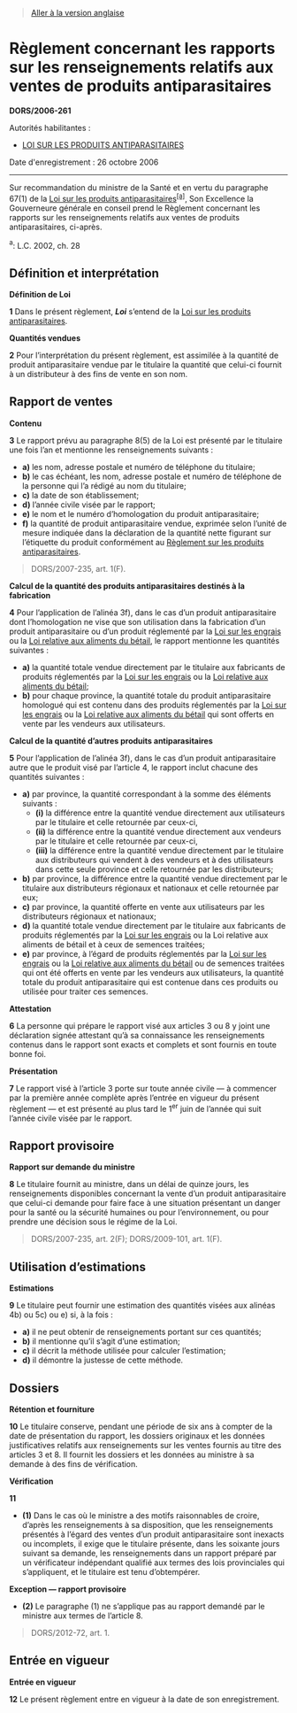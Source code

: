 > [Aller à la version anglaise](/en/Regulations/Statutory%20Orders%20and%20Regulations/2006/261.md)

# Règlement concernant les rapports sur les renseignements relatifs aux ventes de produits antiparasitaires

**DORS/2006-261**

Autorités habilitantes : 
- [LOI SUR LES PRODUITS ANTIPARASITAIRES](/fr/Lois/Lois%20du%20Canada/2002/ch.%2028.md)

Date d'enregistrement : 26 octobre 2006

----------

Sur recommandation du ministre de la Santé et en vertu du paragraphe 67(1) de la [Loi sur les produits antiparasitaires](/fr/Lois/Lois%20du%20Canada/2002/ch.%2028.md)<sup><a href='#footnotea_f'>[a]</a></sup>, Son Excellence la Gouverneure générale en conseil prend le Règlement concernant les rapports sur les renseignements relatifs aux ventes de produits antiparasitaires, ci-après.

<a name='footnotea_f'><sup>a</sup></a>: L.C. 2002, ch. 28<br />




## Définition et interprétation



**Définition de Loi**

**1** Dans le présent règlement, ***Loi*** s’entend de la [Loi sur les produits antiparasitaires](/fr/Lois/Lois%20du%20Canada/2002/ch.%2028.md).




**Quantités vendues**

**2** Pour l’interprétation du présent règlement, est assimilée à la quantité de produit antiparasitaire vendue par le titulaire la quantité que celui-ci fournit à un distributeur à des fins de vente en son nom.




## Rapport de ventes



**Contenu**

**3** Le rapport prévu au paragraphe 8(5) de la Loi est présenté par le titulaire une fois l’an et mentionne les renseignements suivants :
- **a)** les nom, adresse postale et numéro de téléphone du titulaire;
- **b)** le cas échéant, les nom, adresse postale et numéro de téléphone de la personne qui l’a rédigé au nom du titulaire;
- **c)** la date de son établissement;
- **d)** l’année civile visée par le rapport;
- **e)** le nom et le numéro d’homologation du produit antiparasitaire;
- **f)** la quantité de produit antiparasitaire vendue, exprimée selon l’unité de mesure indiquée dans la déclaration de la quantité nette figurant sur l’étiquette du produit conformément au [Règlement sur les produits antiparasitaires](/fr/Règlements/Décrets,%20ordonnances%20et%20règlements%20statutaires/2006/124.md).
> DORS/2007-235, art. 1(F).





**Calcul de la quantité des produits antiparasitaires destinés à la fabrication**

**4** Pour l’application de l’alinéa 3f), dans le cas d’un produit antiparasitaire dont l’homologation ne vise que son utilisation dans la fabrication d’un produit antiparasitaire ou d’un produit réglementé par la [Loi sur les engrais](/fr/Lois/Lois%20révisées%20du%20Canada/F/F-10.md) ou la [Loi relative aux aliments du bétail](/fr/Lois/Lois%20révisées%20du%20Canada/F/F-9.md), le rapport mentionne les quantités suivantes :
- **a)** la quantité totale vendue directement par le titulaire aux fabricants de produits réglementés par la [Loi sur les engrais](/fr/Lois/Lois%20révisées%20du%20Canada/F/F-10.md) ou la [Loi relative aux aliments du bétail](/fr/Lois/Lois%20révisées%20du%20Canada/F/F-9.md);
- **b)** pour chaque province, la quantité totale du produit antiparasitaire homologué qui est contenu dans des produits réglementés par la [Loi sur les engrais](/fr/Lois/Lois%20révisées%20du%20Canada/F/F-10.md) ou la [Loi relative aux aliments du bétail](/fr/Lois/Lois%20révisées%20du%20Canada/F/F-9.md) qui sont offerts en vente par les vendeurs aux utilisateurs.




**Calcul de la quantité d’autres produits antiparasitaires**

**5** Pour l’application de l’alinéa 3f), dans le cas d’un produit antiparasitaire autre que le produit visé par l’article 4, le rapport inclut chacune des quantités suivantes :
- **a)** par province, la quantité correspondant à la somme des éléments suivants :
	- **(i)** la différence entre la quantité vendue directement aux utilisateurs par le titulaire et celle retournée par ceux-ci,
	- **(ii)** la différence entre la quantité vendue directement aux vendeurs par le titulaire et celle retournée par ceux-ci,
	- **(iii)** la différence entre la quantité vendue directement par le titulaire aux distributeurs qui vendent à des vendeurs et à des utilisateurs dans cette seule province et celle retournée par les distributeurs;
- **b)** par province, la différence entre la quantité vendue directement par le titulaire aux distributeurs régionaux et nationaux et celle retournée par eux;
- **c)** par province, la quantité offerte en vente aux utilisateurs par les distributeurs régionaux et nationaux;
- **d)** la quantité totale vendue directement par le titulaire aux fabricants de produits réglementés par la [Loi sur les engrais](/fr/Lois/Lois%20révisées%20du%20Canada/F/F-10.md) ou la Loi relative aux aliments de bétail et à ceux de semences traitées;
- **e)** par province, à l’égard de produits réglementés par la [Loi sur les engrais](/fr/Lois/Lois%20révisées%20du%20Canada/F/F-10.md) ou la [Loi relative aux aliments du bétail](/fr/Lois/Lois%20révisées%20du%20Canada/F/F-9.md) ou de semences traitées qui ont été offerts en vente par les vendeurs aux utilisateurs, la quantité totale du produit antiparasitaire qui est contenue dans ces produits ou utilisée pour traiter ces semences.




**Attestation**

**6** La personne qui prépare le rapport visé aux articles 3 ou 8 y joint une déclaration signée attestant qu’à sa connaissance les renseignements contenus dans le rapport sont exacts et complets et sont fournis en toute bonne foi.




**Présentation**

**7** Le rapport visé à l’article 3 porte sur toute année civile — à commencer par la première année complète après l’entrée en vigueur du présent règlement — et est présenté au plus tard le 1<sup>er</sup> juin de l’année qui suit l’année civile visée par le rapport.




## Rapport provisoire



**Rapport sur demande du ministre**

**8** Le titulaire fournit au ministre, dans un délai de quinze jours, les renseignements disponibles concernant la vente d’un produit antiparasitaire que celui-ci demande pour faire face à une situation présentant un danger pour la santé ou la sécurité humaines ou pour l’environnement, ou pour prendre une décision sous le régime de la Loi.
> DORS/2007-235, art. 2(F); DORS/2009-101, art. 1(F).





## Utilisation d’estimations



**Estimations**

**9** Le titulaire peut fournir une estimation des quantités visées aux alinéas 4b) ou 5c) ou e) si, à la fois :
- **a)** il ne peut obtenir de renseignements portant sur ces quantités;
- **b)** il mentionne qu’il s’agit d’une estimation;
- **c)** il décrit la méthode utilisée pour calculer l’estimation;
- **d)** il démontre la justesse de cette méthode.




## Dossiers



**Rétention et fourniture**

**10** Le titulaire conserve, pendant une période de six ans à compter de la date de présentation du rapport, les dossiers originaux et les données justificatives relatifs aux renseignements sur les ventes fournis au titre des articles 3 et 8. Il fournit les dossiers et les données au ministre à sa demande à des fins de vérification.




**Vérification**

**11** 

- **(1)** Dans le cas où le ministre a des motifs raisonnables de croire, d’après les renseignements à sa disposition, que les renseignements présentés à l’égard des ventes d’un produit antiparasitaire sont inexacts ou incomplets, il exige que le titulaire présente, dans les soixante jours suivant sa demande, les renseignements dans un rapport préparé par un vérificateur indépendant qualifié aux termes des lois provinciales qui s’appliquent, et le titulaire est tenu d’obtempérer.

**Exception — rapport provisoire**

- **(2)** Le paragraphe (1) ne s’applique pas au rapport demandé par le ministre aux termes de l’article 8.
> DORS/2012-72, art. 1.





## Entrée en vigueur



**Entrée en vigueur**

**12** Le présent règlement entre en vigueur à la date de son enregistrement.


